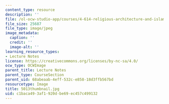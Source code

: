 ```yaml
---
content_type: resource
description: ''
file: /ol-ocw-studio-app/courses/4-614-religious-architecture-and-islamic-cultures-fall-2002/c1baca493af1920dbe69ec457c499132_5013thumbnail.jpg
file_size: 25687
file_type: image/jpeg
image_metadata:
  caption: ''
  credit: ''
  image-alt: ''
learning_resource_types:
- Lecture Notes
license: https://creativecommons.org/licenses/by-nc-sa/4.0/
ocw_type: OCWImage
parent_title: Lecture Notes
parent_type: CourseSection
parent_uid: 68abeaab-4eff-532c-e858-18d3ffb567bd
resourcetype: Image
title: 5013thumbnail.jpg
uid: c1baca49-3af1-920d-be69-ec457c499132
---
```

